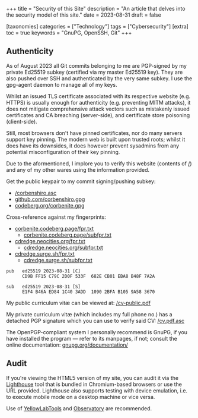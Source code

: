 +++
title = "Security of this Site"
description = "An article that delves into the security model of this site."
date = 2023-08-31
draft = false

[taxonomies]
categories = ["Technology"]
tags = ["Cybersecurity"]
[extra]
toc = true
keywords = "GnuPG, OpenSSH, Git"
+++

## Authenticity

As of August 2023 all Git commits belonging to me are PGP-signed by my private Ed25519 subkey (certified via my master Ed25519 key). They are also pushed over SSH and authenticated by the very same subkey. I use the gpg-agent daemon to manage all of my keys.

Whilst an issued TLS certificate associated with its respective website (e.g. HTTPS) is usually enough for authenticity (e.g. preventing MITM attacks), it does not mitigate comprehensive attack vectors such as mistakenly issued certificates and CA breaching (server-side), and certificate store poisoning (client-side).

Still, most browsers don't have pinned certificates, nor do many servers support key pinning. The modern web is built upon trusted roots; whilst it does have its downsides, it does however prevent sysadmins from any potential misconfiguration of their key pinning.

Due to the aformentioned, I implore you to verify this website (contents of [/](/)) and any of my other wares using the information provided.

Get the public keypair to my commit signing/pushing subkey:
- [/corbenshiro.asc](/corbenshiro.asc)
- [github.com/corbenshiro.gpg](https://github.com/corbenshiro.gpg)
- [codeberg.org/corbenite.gpg](https://codeberg.org/corbenite.gpg)

Cross-reference against my fingerprints:
- [corbenite.codeberg.page/fpr.txt](https://corbenite.codeberg.page/fpr.txt)
  - [corbenite.codeberg.page/subfpr.txt](https://corbenite.codeberg.page/subfpr.txt)
- [cdredge.neocities.org/fpr.txt](https://cdredge.neocities.org/fpr.txt)
  - [cdredge.neocities.org/subfpr.txt](https://cdredge.neocities.org/subfpr.txt)
- [cdredge.surge.sh/fpr.txt](https://cdredge.surge.sh/fpr.txt)
  - [cdredge.surge.sh/subfpr.txt](https://cdredge.surge.sh/subfpr.txt)

```
pub   ed25519 2023-08-31 [C]
      CD9B FF15 C79C 2D0F 533F  682E CB01 EBA8 B48F 7A2A
```

```
sub   ed25519 2023-08-31 [S]
      E1F4 B46A ED84 1C40 3ADD  1090 2BFA B105 9A58 3670
```

My public curriculum vitæ can be viewed at: [/cv-public.pdf](/cv-public.pdf)

My private curriculum vitæ (which includes my full phone no.) has a detached PGP signature which you can use to verify said CV: [/cv.pdf.asc](/cv.pdf.asc)

The OpenPGP-compliant system I personally recommend is GnuPG, if you have installed the program — refer to its manpages, if not; consult the online documentation: [gnupg.org/documentation/](https://gnupg.org/documentation/)

## Audit

If you're viewing the HTML5 version of my site, you can audit it via the [Lighthouse](https://pagespeed.web.dev/report?url=corbenshiro.github.io) tool that is bundled in Chromium-based browsers or use the URL provided. Lighthouse also supports testing with device emulation, i.e. to execute mobile mode on a desktop machine or vice versa.

Use of [YellowLabTools](https://yellowlab.tools/) and [Observatory](https://observatory.mozilla.org/analyze/corbenshiro.github.io) are recommended.
